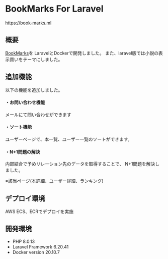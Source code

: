 # BookMarks For Laravel
https://book-marks.ml

## 概要
[BookMarks](https://github.com/stogashi146/BookMarks)を
LaravelとDockerで開発しました。
また、laravel版では小説の表示買いをテーマにしました。

## 追加機能
以下の機能を追加しました。

#### ・お問い合わせ機能
メールにて問い合わせができます
#### ・ソート機能
ユーザーページで、本一覧、ユーザー一覧のソートができます。
#### ・N+1問題の解決
内部結合で予めリレーション先のデータを取得することで、
N+1問題を解決しました。

※該当ページ(本詳細、ユーザー詳細、ランキング)

## デプロイ環境
AWS ECS、ECRでデプロイを実施

## 開発環境
- PHP 8.0.13
- Laravel Framework 6.20.41
- Docker version 20.10.7
